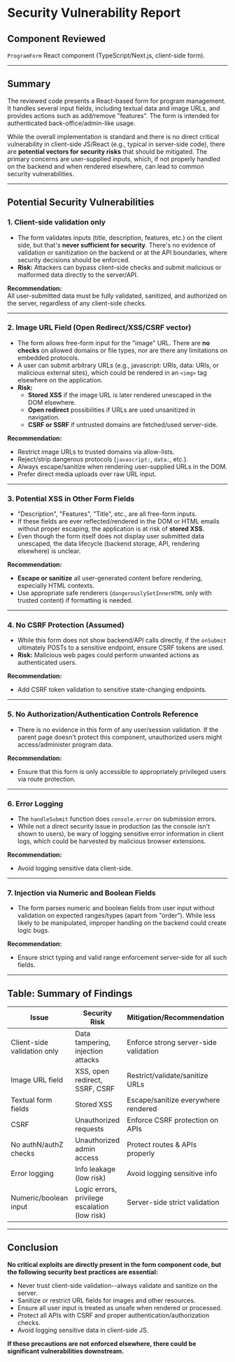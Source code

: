 # Security Vulnerability Report

## Component Reviewed

`ProgramForm` React component (TypeScript/Next.js, client-side form).

---

## Summary

The reviewed code presents a React-based form for program management. It handles several input fields, including textual data and image URLs, and provides actions such as add/remove "features". The form is intended for authenticated back-office/admin-like usage.

While the overall implementation is standard and there is no direct critical vulnerability in client-side JS/React (e.g., typical in server-side code), there are **potential vectors for security risks** that should be mitigated. The primary concerns are user-supplied inputs, which, if not properly handled on the backend and when rendered elsewhere, can lead to common security vulnerabilities.

---

## Potential Security Vulnerabilities

### 1. **Client-side validation only**

- The form validates inputs (title, description, features, etc.) on the client side, but that's **never sufficient for security**. There's no evidence of validation or sanitization on the backend or at the API boundaries, where security decisions should be enforced.
- **Risk:** Attackers can bypass client-side checks and submit malicious or malformed data directly to the server/API.

**Recommendation:**  
All user-submitted data must be fully validated, sanitized, and authorized on the server, regardless of any client-side checks.

---

### 2. **Image URL Field (Open Redirect/XSS/CSRF vector)**

- The form allows free-form input for the "image" URL. There are **no checks** on allowed domains or file types, nor are there any limitations on embedded protocols.
- A user can submit arbitrary URLs (e.g., javascript: URIs, data: URIs, or malicious external sites), which could be rendered in an `<img>` tag elsewhere on the application.
- **Risk:**
  - **Stored XSS** if the image URL is later rendered unescaped in the DOM elsewhere.
  - **Open redirect** possibilities if URLs are used unsanitized in navigation.
  - **CSRF or SSRF** if untrusted domains are fetched/used server-side.

**Recommendation:**

- Restrict image URLs to trusted domains via allow-lists.
- Reject/strip dangerous protocols (`javascript:`, `data:`, etc.).
- Always escape/sanitize when rendering user-supplied URLs in the DOM.
- Prefer direct media uploads over raw URL input.

---

### 3. **Potential XSS in Other Form Fields**

- "Description", "Features", "Title", etc., are all free-form inputs.
- If these fields are ever reflected/rendered in the DOM or HTML emails without proper escaping, the application is at risk of **stored XSS**.
- Even though the form itself does not display user submitted data unescaped, the data lifecycle (backend storage, API, rendering elsewhere) is unclear.

**Recommendation:**

- **Escape or sanitize** all user-generated content before rendering, especially HTML contexts.
- Use appropriate safe renderers (`dangerouslySetInnerHTML` only with trusted content) if formatting is needed.

---

### 4. **No CSRF Protection (Assumed)**

- While this form does not show backend/API calls directly, if the `onSubmit` ultimately POSTs to a sensitive endpoint, ensure CSRF tokens are used.
- **Risk:** Malicious web pages could perform unwanted actions as authenticated users.

**Recommendation:**

- Add CSRF token validation to sensitive state-changing endpoints.

---

### 5. **No Authorization/Authentication Controls Reference**

- There is no evidence in this form of any user/session validation. If the parent page doesn't protect this component, unauthorized users might access/administer program data.

**Recommendation:**

- Ensure that this form is only accessible to appropriately privileged users via route protection.

---

### 6. **Error Logging**

- The `handleSubmit` function does `console.error` on submission errors.
- While not a direct security issue in production (as the console isn't shown to users), be wary of logging sensitive error information in client logs, which could be harvested by malicious browser extensions.

**Recommendation:**

- Avoid logging sensitive data client-side.

---

### 7. **Injection via Numeric and Boolean Fields**

- The form parses numeric and boolean fields from user input without validation on expected ranges/types (apart from "order"). While less likely to be manipulated, improper handling on the backend could create logic bugs.

**Recommendation:**

- Ensure strict typing and valid range enforcement server-side for all such fields.

---

## Table: Summary of Findings

| Issue                       | Security Risk                                 | Mitigation/Recommendation             |
| --------------------------- | --------------------------------------------- | ------------------------------------- |
| Client-side validation only | Data tampering, injection attacks             | Enforce strong server-side validation |
| Image URL field             | XSS, open redirect, SSRF, CSRF                | Restrict/validate/sanitize URLs       |
| Textual form fields         | Stored XSS                                    | Escape/sanitize everywhere rendered   |
| CSRF                        | Unauthorized requests                         | Enforce CSRF protection on APIs       |
| No authN/authZ checks       | Unauthorized admin access                     | Protect routes & APIs properly        |
| Error logging               | Info leakage (low risk)                       | Avoid logging sensitive info          |
| Numeric/boolean input       | Logic errors, privilege escalation (low risk) | Server-side strict validation         |

---

## Conclusion

**No critical exploits are directly present in the form component code, but the following security best practices are essential:**

- Never trust client-side validation--always validate and sanitize on the server.
- Sanitize or restrict URL fields for images and other resources.
- Ensure all user input is treated as unsafe when rendered or processed.
- Protect all APIs with CSRF and proper authentication/authorization checks.
- Avoid logging sensitive data in client-side JS.

**If these precautions are not enforced elsewhere, there could be significant vulnerabilities downstream.**
